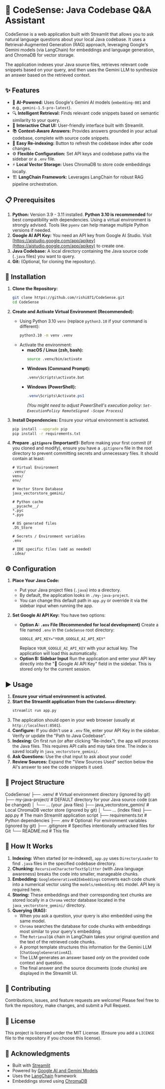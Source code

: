 # 🧠 CodeSense: Java Codebase Q&A Assistant

CodeSense is a web application built with Streamlit that allows you to ask natural language questions about your local Java codebase. It uses a Retrieval-Augmented Generation (RAG) approach, leveraging Google's Gemini models (via LangChain) for embeddings and language generation, and ChromaDB for vector storage.

The application indexes your Java source files, retrieves relevant code snippets based on your query, and then uses the Gemini LLM to synthesize an answer based on the retrieved context.

## ✨ Features

*   🤖 **AI-Powered:** Uses Google's Gemini AI models (`embedding-001` and e.g., `gemini-1.5-pro-latest`).
*   🔍 **Intelligent Retrieval:** Finds relevant code snippets based on semantic similarity to your query.
*   💬 **Interactive Chat UI:** User-friendly interface built with Streamlit.
*   📚 **Context-Aware Answers:** Provides answers grounded in your actual codebase, complete with source code snippets.
*   🔄 **Easy Re-indexing:** Button to refresh the codebase index after code changes.
*   ⚙️ **Flexible Configuration:** Set API keys and codebase paths via the sidebar or a `.env` file.
*   ⚡ **Local Vector Storage:** Uses ChromaDB to store code embeddings locally.
*   🏗️ **LangChain Framework:** Leverages LangChain for robust RAG pipeline orchestration.

## 📋 Prerequisites

1.  **Python:** Version 3.9 - 3.11 installed. **Python 3.10 is recommended** for best compatibility with dependencies. Using a virtual environment is strongly advised. Tools like `pyenv` can help manage multiple Python versions if needed.
2.  **Google AI API Key:** You need an API key from Google AI Studio. Visit [https://aistudio.google.com/app/apikey](https://aistudio.google.com/app/apikey) to create one.
3.  **Java Codebase:** A local directory containing the Java source code (`.java` files) you want to query.
4.  **Git:** (Optional, for cloning the repository).

## 🚀 Installation

1.  **Clone the Repository:**
    ```bash
    git clone https://github.com/rishi871/CodeSense.git
    cd CodeSense
    ```

2.  **Create and Activate Virtual Environment (Recommended):**
    *   Using Python 3.10 `venv` (replace `python3.10` if your command is different):
        ```bash
        python3.10 -m venv .venv
        ```
    *   Activate the environment:
        *   **macOS / Linux (zsh, bash):**
            ```bash
            source .venv/bin/activate
            ```
        *   **Windows (Command Prompt):**
            ```bash
            .venv\Scripts\activate.bat
            ```
        *   **Windows (PowerShell):**
            ```powershell
            .venv\Scripts\Activate.ps1
            ```
            *(You might need to adjust PowerShell's execution policy: `Set-ExecutionPolicy RemoteSigned -Scope Process`)*

3.  **Install Dependencies:**
    Ensure your virtual environment is activated.
    ```bash
    pip install --upgrade pip
    pip install -r requirements.txt
    ```

4.  **Prepare `.gitignore` (Important!):**
    Before making your first commit (if you cloned and modify), ensure you have a `.gitignore` file in the root directory to prevent committing secrets and unnecessary files. It should contain at least:
    ```gitignore
    # Virtual Environment
    .venv/
    venv/
    env/

    # Vector Store Database
    java_vectorstore_gemini/

    # Python cache
    __pycache__/
    *.pyc
    *.pyo

    # OS generated files
    .DS_Store

    # Secrets / Environment variables
    .env

    # IDE specific files (add as needed)
    .idea/
    ```

## ⚙️ Configuration

1.  **Place Your Java Code:**
    *   Put your Java project files (`.java`) into a directory.
    *   By default, the application looks in `./my-java-project`.
    *   You can change this default path in `app.py` or override it via the sidebar input when running the app.

2.  **Set Google AI API Key:** You have two options:
    *   **Option A: `.env` File (Recommended for local development)**
        Create a file named `.env` in the `CodeSense` root directory:
        ```dotenv
        GOOGLE_API_KEY="YOUR_GOOGLE_AI_API_KEY"
        ```
        Replace `YOUR_GOOGLE_AI_API_KEY` with your actual key. The application will load this automatically.
    *   **Option B: Sidebar Input**
        Run the application and enter your API key directly into the "🔑 Google AI API Key" field in the sidebar. This is stored only for the current session.

## ▶️ Usage

1.  **Ensure your virtual environment is activated.**
2.  **Start the Streamlit application from the `CodeSense` directory:**
    ```bash
    streamlit run app.py
    ```
3.  The application should open in your web browser (usually at `http://localhost:8501`).
4.  **Configure:** If you didn't use a `.env` file, enter your API Key in the sidebar. Verify or update the "Path to Java Codebase".
5.  **Indexing:** On first run (or after clicking "Re-index"), the app will process the Java files. This requires API calls and may take time. The index is saved locally in `java_vectorstore_gemini/`.
6.  **Ask Questions:** Use the chat input to ask about your code!
7.  **Review Sources:** Expand the "View Sources Used" section below the AI's answer to see the code snippets it used.

## 📁 Project Structure

CodeSense/
├── .venv/ # Virtual environment directory (ignored by git)
├── my-java-project/ # DEFAULT directory for your Java source code (can be changed)
│ └── ... (your .java files)
├── java_vectorstore_gemini/ # Local ChromaDB vector store (ignored by git)
│ └── ... (index files)
├── app.py # The main Streamlit application script
├── requirements.txt # Python dependencies
├── .env # Optional: For environment variables (ignored by git)
├── .gitignore # Specifies intentionally untracked files for Git
└── README.md # This file

## 🤔 How It Works

1.  **Indexing:** When started (or re-indexed), `app.py` uses `DirectoryLoader` to find `.java` files in the specified codebase directory.
2.  **Chunking:** `RecursiveCharacterTextSplitter` (with Java language awareness) breaks the code into smaller, manageable chunks.
3.  **Embedding:** `GoogleGenerativeAIEmbeddings` converts each code chunk into a numerical vector using the `models/embedding-001` model. API key is required here.
4.  **Storing:** These embeddings and their corresponding text chunks are stored locally in a `Chroma` vector database located in the `java_vectorstore_gemini/` directory.
5.  **Querying (RAG):**
    *   When you ask a question, your query is also embedded using the same model.
    *   `Chroma` searches the database for code chunks with embeddings most similar to your query's embedding.
    *   The `RetrievalQA` chain in LangChain takes your original question and the text of the retrieved code chunks.
    *   A prompt template structures this information for the Gemini LLM (`ChatGoogleGenerativeAI`).
    *   The LLM generates an answer based *only* on the provided code context and question.
    *   The final answer and the source documents (code chunks) are displayed in the Streamlit UI.

## 🤝 Contributing

Contributions, issues, and feature requests are welcome! Please feel free to fork the repository, make changes, and submit a Pull Request.

## 📄 License

This project is licensed under the MIT License. (Ensure you add a `LICENSE` file to the repository if you choose this license).

## 🙏 Acknowledgments

*   Built with [Streamlit](https://streamlit.io/)
*   Powered by [Google AI and Gemini Models](https://ai.google.dev/)
*   Uses the [LangChain](https://www.langchain.com/) framework
*   Embeddings stored using [ChromaDB](https://www.trychroma.com/)
